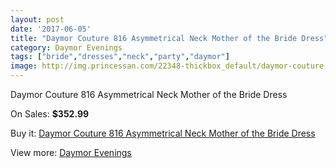 ```yaml
---
layout: post
date: '2017-06-05'
title: "Daymor Couture 816 Asymmetrical Neck Mother of the Bride Dress"
category: Daymor Evenings
tags: ["bride","dresses","neck","party","daymor"]
image: http://img.princessan.com/22348-thickbox_default/daymor-couture-816-asymmetrical-neck-mother-of-the-bride-dress.jpg
---
```

Daymor Couture 816 Asymmetrical Neck Mother of the Bride Dress

On Sales: **$352.99**
<a href="https://www.princessan.com/en/daymor-evenings/10184-daymor-couture-816-asymmetrical-neck-mother-of-the-bride-dress.html"><amp-img layout="responsive" width="600" height="600" src="//img.princessan.com/22348-thickbox_default/daymor-couture-816-asymmetrical-neck-mother-of-the-bride-dress.jpg" alt="Daymor Couture 816 Asymmetrical Neck Mother of the Bride Dress 0" /></a>
<a href="https://www.princessan.com/en/daymor-evenings/10184-daymor-couture-816-asymmetrical-neck-mother-of-the-bride-dress.html"><amp-img layout="responsive" width="600" height="600" src="//img.princessan.com/22349-thickbox_default/daymor-couture-816-asymmetrical-neck-mother-of-the-bride-dress.jpg" alt="Daymor Couture 816 Asymmetrical Neck Mother of the Bride Dress 1" /></a>

Buy it: [Daymor Couture 816 Asymmetrical Neck Mother of the Bride Dress](https://www.princessan.com/en/daymor-evenings/10184-daymor-couture-816-asymmetrical-neck-mother-of-the-bride-dress.html "Daymor Couture 816 Asymmetrical Neck Mother of the Bride Dress")

View more: [Daymor Evenings](https://www.princessan.com/en/17-daymor-evenings "Daymor Evenings")